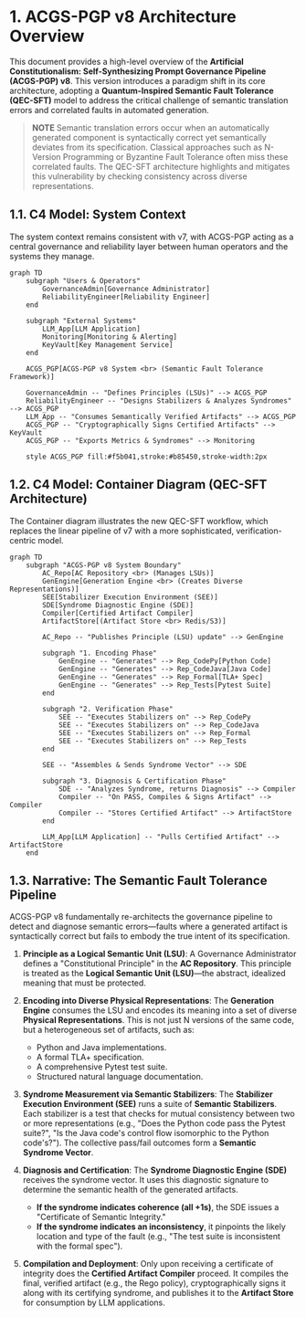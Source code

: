 # 1. ACGS-PGP v8 Architecture Overview

This document provides a high-level overview of the **Artificial Constitutionalism: Self-Synthesizing Prompt Governance Pipeline (ACGS-PGP) v8**. This version introduces a paradigm shift in its core architecture, adopting a **Quantum-Inspired Semantic Fault Tolerance (QEC-SFT)** model to address the critical challenge of semantic translation errors and correlated faults in automated generation.

> **NOTE**
> Semantic translation errors occur when an automatically generated component is syntactically correct yet semantically deviates from its specification. Classical approaches such as N-Version Programming or Byzantine Fault Tolerance often miss these correlated faults. The QEC-SFT architecture highlights and mitigates this vulnerability by checking consistency across diverse representations.

## 1.1. C4 Model: System Context

The system context remains consistent with v7, with ACGS-PGP acting as a central governance and reliability layer between human operators and the systems they manage.

```mermaid
graph TD
    subgraph "Users & Operators"
        GovernanceAdmin[Governance Administrator]
        ReliabilityEngineer[Reliability Engineer]
    end

    subgraph "External Systems"
        LLM_App[LLM Application]
        Monitoring[Monitoring & Alerting]
        KeyVault[Key Management Service]
    end

    ACGS_PGP[ACGS-PGP v8 System <br> (Semantic Fault Tolerance Framework)]

    GovernanceAdmin -- "Defines Principles (LSUs)" --> ACGS_PGP
    ReliabilityEngineer -- "Designs Stabilizers & Analyzes Syndromes" --> ACGS_PGP
    LLM_App -- "Consumes Semantically Verified Artifacts" --> ACGS_PGP
    ACGS_PGP -- "Cryptographically Signs Certified Artifacts" --> KeyVault
    ACGS_PGP -- "Exports Metrics & Syndromes" --> Monitoring

    style ACGS_PGP fill:#f5b041,stroke:#b85450,stroke-width:2px
```

## 1.2. C4 Model: Container Diagram (QEC-SFT Architecture)

The Container diagram illustrates the new QEC-SFT workflow, which replaces the linear pipeline of v7 with a more sophisticated, verification-centric model.

```mermaid
graph TD
    subgraph "ACGS-PGP v8 System Boundary"
        AC_Repo[AC Repository <br> (Manages LSUs)]
        GenEngine[Generation Engine <br> (Creates Diverse Representations)]
        SEE[Stabilizer Execution Environment (SEE)]
        SDE[Syndrome Diagnostic Engine (SDE)]
        Compiler[Certified Artifact Compiler]
        ArtifactStore[(Artifact Store <br> Redis/S3)]

        AC_Repo -- "Publishes Principle (LSU) update" --> GenEngine

        subgraph "1. Encoding Phase"
            GenEngine -- "Generates" --> Rep_CodePy[Python Code]
            GenEngine -- "Generates" --> Rep_CodeJava[Java Code]
            GenEngine -- "Generates" --> Rep_Formal[TLA+ Spec]
            GenEngine -- "Generates" --> Rep_Tests[Pytest Suite]
        end

        subgraph "2. Verification Phase"
            SEE -- "Executes Stabilizers on" --> Rep_CodePy
            SEE -- "Executes Stabilizers on" --> Rep_CodeJava
            SEE -- "Executes Stabilizers on" --> Rep_Formal
            SEE -- "Executes Stabilizers on" --> Rep_Tests
        end

        SEE -- "Assembles & Sends Syndrome Vector" --> SDE

        subgraph "3. Diagnosis & Certification Phase"
            SDE -- "Analyzes Syndrome, returns Diagnosis" --> Compiler
            Compiler -- "On PASS, Compiles & Signs Artifact" --> Compiler
            Compiler -- "Stores Certified Artifact" --> ArtifactStore
        end

        LLM_App[LLM Application] -- "Pulls Certified Artifact" --> ArtifactStore
    end
```

## 1.3. Narrative: The Semantic Fault Tolerance Pipeline

ACGS-PGP v8 fundamentally re-architects the governance pipeline to detect and diagnose semantic errors—faults where a generated artifact is syntactically correct but fails to embody the true intent of its specification.

1.  **Principle as a Logical Semantic Unit (LSU)**: A Governance Administrator defines a "Constitutional Principle" in the **AC Repository**. This principle is treated as the **Logical Semantic Unit (LSU)**—the abstract, idealized meaning that must be protected.

2.  **Encoding into Diverse Physical Representations**: The **Generation Engine** consumes the LSU and encodes its meaning into a set of diverse **Physical Representations**. This is not just N versions of the same code, but a heterogeneous set of artifacts, such as:

    - Python and Java implementations.
    - A formal TLA+ specification.
    - A comprehensive Pytest test suite.
    - Structured natural language documentation.

3.  **Syndrome Measurement via Semantic Stabilizers**: The **Stabilizer Execution Environment (SEE)** runs a suite of **Semantic Stabilizers**. Each stabilizer is a test that checks for mutual consistency between two or more representations (e.g., "Does the Python code pass the Pytest suite?", "Is the Java code's control flow isomorphic to the Python code's?"). The collective pass/fail outcomes form a **Semantic Syndrome Vector**.

4.  **Diagnosis and Certification**: The **Syndrome Diagnostic Engine (SDE)** receives the syndrome vector. It uses this diagnostic signature to determine the semantic health of the generated artifacts.

    - **If the syndrome indicates coherence (all +1s)**, the SDE issues a "Certificate of Semantic Integrity."
    - **If the syndrome indicates an inconsistency**, it pinpoints the likely location and type of the fault (e.g., "The test suite is inconsistent with the formal spec").

5.  **Compilation and Deployment**: Only upon receiving a certificate of integrity does the **Certified Artifact Compiler** proceed. It compiles the final, verified artifact (e.g., the Rego policy), cryptographically signs it along with its certifying syndrome, and publishes it to the **Artifact Store** for consumption by LLM applications.
